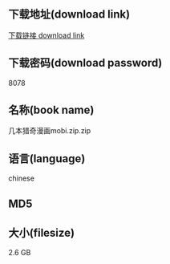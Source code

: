 ## 下载地址(download link)
[下载链接 download link](https://voluble-croquembouche-d321dc.netlify.app/?s=%E5%87%A0%E6%9C%AC%E7%8C%8E%E5%A5%87%E6%BC%AB%E7%94%BBmobi.zip)

## 下载密码(download password)
8078

## 名称(book name)
几本猎奇漫画mobi.zip.zip

## 语言(language)
chinese

## MD5


## 大小(filesize)
2.6 GB
